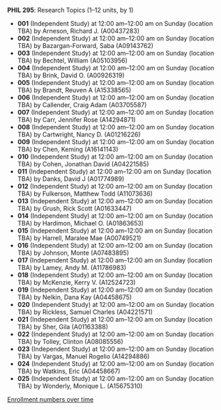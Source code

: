 **PHIL 295**: Research Topics (1–12 units, by 1)

- **001** (Independent Study) at 12:00 am–12:00 am on Sunday (location TBA) by Arneson, Richard J. (A00437283)
- **002** (Independent Study) at 12:00 am–12:00 am on Sunday (location TBA) by Bazargan-Forward, Saba (A09143762)
- **003** (Independent Study) at 12:00 am–12:00 am on Sunday (location TBA) by Bechtel, William (A05103956)
- **004** (Independent Study) at 12:00 am–12:00 am on Sunday (location TBA) by Brink, David O. (A00926319)
- **005** (Independent Study) at 12:00 am–12:00 am on Sunday (location TBA) by Brandt, Reuven A (A15338565)
- **006** (Independent Study) at 12:00 am–12:00 am on Sunday (location TBA) by Callender, Craig Adam (A03705587)
- **007** (Independent Study) at 12:00 am–12:00 am on Sunday (location TBA) by Carr, Jennifer Rose (A14294871)
- **008** (Independent Study) at 12:00 am–12:00 am on Sunday (location TBA) by Cartwright, Nancy D. (A01216226)
- **009** (Independent Study) at 12:00 am–12:00 am on Sunday (location TBA) by Chen, Keming (A16141143)
- **010** (Independent Study) at 12:00 am–12:00 am on Sunday (location TBA) by Cohen, Jonathan David (A04221585)
- **011** (Independent Study) at 12:00 am–12:00 am on Sunday (location TBA) by Danks, David J (A01774989)
- **012** (Independent Study) at 12:00 am–12:00 am on Sunday (location TBA) by Fulkerson, Matthew Todd (A11073636)
- **013** (Independent Study) at 12:00 am–12:00 am on Sunday (location TBA) by Grush, Rick Scott (A01633447)
- **014** (Independent Study) at 12:00 am–12:00 am on Sunday (location TBA) by Hardimon, Michael O. (A01863653)
- **015** (Independent Study) at 12:00 am–12:00 am on Sunday (location TBA) by Harrell, Maralee Mae (A00749521)
- **016** (Independent Study) at 12:00 am–12:00 am on Sunday (location TBA) by Johnson, Monte (A07483895)
- **017** (Independent Study) at 12:00 am–12:00 am on Sunday (location TBA) by Lamey, Andy M. (A11786983)
- **018** (Independent Study) at 12:00 am–12:00 am on Sunday (location TBA) by McKenzie, Kerry V. (A12524723)
- **019** (Independent Study) at 12:00 am–12:00 am on Sunday (location TBA) by Nelkin, Dana Kay (A04458675)
- **020** (Independent Study) at 12:00 am–12:00 am on Sunday (location TBA) by Rickless, Samuel Charles (A04221571)
- **021** (Independent Study) at 12:00 am–12:00 am on Sunday (location TBA) by Sher, Gila (A01163388)
- **022** (Independent Study) at 12:00 am–12:00 am on Sunday (location TBA) by Tolley, Clinton (A08085556)
- **023** (Independent Study) at 12:00 am–12:00 am on Sunday (location TBA) by Vargas, Manuel Rogelio (A14294886)
- **024** (Independent Study) at 12:00 am–12:00 am on Sunday (location TBA) by Watkins, Eric (A04458667)
- **025** (Independent Study) at 12:00 am–12:00 am on Sunday (location TBA) by Wonderly, Monique L. (A15675310)

[Enrollment numbers over time](./PHIL295.tsv)
